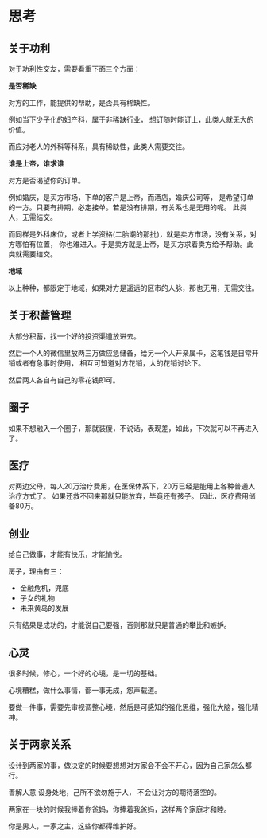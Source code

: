 # 思考

## 关于功利

对于功利性交友，需要看重下面三个方面：

**是否稀缺**

对方的工作，能提供的帮助，是否具有稀缺性。

例如当下少子化的妇产科，属于非稀缺行业，
想订随时能订上，此类人就无大的价值。 

而应对老人的外科等科系，具有稀缺性，此类人需要交往。

**谁是上帝，谁求谁**

对方是否渴望你的订单。

例如婚庆，是买方市场，下单的客户是上帝，而酒店，婚庆公司等，
是希望订单的一方。只要有排期，必定接单。若是没有排期，有关系也是无用的呢。
此类人，无需结交。

而同样是外科床位，或者上学资格(二胎潮的那批)，就是卖方市场，没有关系，对方哪怕有位置，
你也难进入。于是卖方就是上帝，是买方求着卖方给予帮助。此类就需要结交。

**地域**

以上种种，都限定于地域，如果对方是遥远的区市的人脉，那也无用，无需交往。

## 关于积蓄管理

大部分积蓄，找一个好的投资渠道放进去。

然后一个人的微信里放两三万做应急储备，给另一个人开亲属卡，这笔钱是日常开销或者有急事时使用，
相互可知道对方花销，大的花销讨论下。

然后两人各自有自己的零花钱即可。

## 圈子

如果不想融入一个圈子，那就装傻，不说话，表现差，如此，下次就可以不再进入了。

## 医疗

对两边父母，每人20万治疗费用，在医保体系下，20万已经是能用上各种普通人治疗方式了。
如果还救不回来那就只能放弃，毕竟还有孩子。
因此，医疗费用储备80万。


## 创业

给自己做事，才能有快乐，才能愉悦。

房子，理由有三：

* 金融危机，兜底
* 子女的礼物
* 未来黄岛的发展

只有结果是成功的，才能说自己要强，否则那就只是普通的攀比和嫉妒。

## 心灵

很多时候，修心，一个好的心境，是一切的基础。

心境糟糕，做什么事情，都一事无成，怨声载道。

要做一件事，需要先审视调整心境，然后是可感知的强化思维，强化大脑，强化精神。

## 关于两家关系

设计到两家的事，做决定的时候要想想对方家会不会不开心，因为自己家怎么都行。

善解人意 设身处地，己所不欲勿施于人，
不会让对方的期待落空的。

两家在一块的时候我捧着你爸妈，你捧着我爸妈，这样两个家庭才和睦。

你是男人，一家之主，这些你都得维护好。